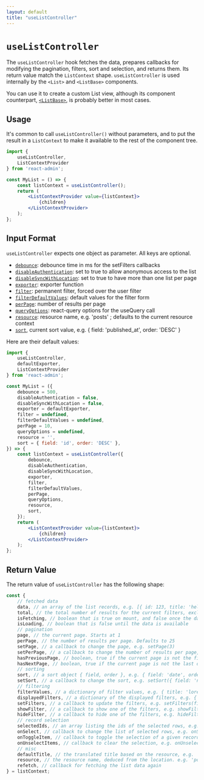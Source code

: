```yaml
---
layout: default
title: "useListController"
---
```


# `useListController`

The `useListController` hook fetches the data, prepares callbacks for modifying the pagination, filters, sort and selection, and returns them. Its return value match the `ListContext` shape. `useListController` is used internally by the `<List>` and `<ListBase>` components. 

You can use it to create a custom List view, although its component counterpart, [`<ListBase>`](./ListBase.md), is probably better in most cases. 

## Usage

It's common to call `useListController()` without parameters, and to put the result in a `ListContext` to make it available to the rest of the component tree.

```jsx
import { 
    useListController,
    ListContextProvider
} from 'react-admin';

const MyList = () => {
    const listContext = useListController();
    return (
        <ListContextProvider value={listContext}>
            {children}
        </ListContextProvider>
    );
};
```

## Input Format

`useListController` expects one object as parameter. All keys are optional.

* [`debounce`](./List.md#debounce): debounce time in ms for the setFilters callbacks
* [`disableAuthentication`](./List.md#disableauthentication): set to true to allow anonymous access to the list
* [`disableSyncWithLocation`](./List.md#disablesyncwithlocation): set to true to have more than one list per page
* [`exporter`](./List.md#exporter): exporter function
* [`filter`](./List.md#filter-permanent-filter): permanent filter, forced over the user filter
* [`filterDefaultValues`](./List.md#filterdefaultvalues): default values for the filter form
* [`perPage`](./List.md#perpage-pagination-size): number of results per page
* [`queryOptions`](./List.md#queryoptions): react-query options for the useQuery call
* [`resource`](./List.md#resource): resource name, e.g. 'posts' ; defaults to the current resource context
* [`sort`](./List.md#sort-default-sort-field--order), current sort value, e.g. { field: 'published_at', order: 'DESC' }

Here are their default values:

```jsx
import { 
    useListController,
    defaultExporter,
    ListContextProvider
} from 'react-admin';

const MyList = ({
    debounce = 500,
    disableAuthentication = false,
    disableSyncWithLocation = false,
    exporter = defaultExporter,
    filter = undefined,
    filterDefaultValues = undefined,
    perPage = 10,
    queryOptions = undefined,
    resource = '',
    sort = { field: 'id', order: 'DESC' },
}) => {
    const listContext = useListController({
        debounce,
        disableAuthentication,
        disableSyncWithLocation,
        exporter,
        filter,
        filterDefaultValues,
        perPage,
        queryOptions,
        resource,
        sort,
    });
    return (
        <ListContextProvider value={listContext}>
            {children}
        </ListContextProvider>
    );
};
```

## Return Value

The return value of `useListController` has the following shape:

```js
const {
    // fetched data
    data, // an array of the list records, e.g. [{ id: 123, title: 'hello world' }, { ... }]
    total, // the total number of results for the current filters, excluding pagination. Useful to build the pagination controls, e.g. 23      
    isFetching, // boolean that is true on mount, and false once the data was fetched
    isLoading, // boolean that is false until the data is available
    // pagination
    page, // the current page. Starts at 1
    perPage, // the number of results per page. Defaults to 25
    setPage, // a callback to change the page, e.g. setPage(3)
    setPerPage, // a callback to change the number of results per page, e.g. setPerPage(25)
    hasPreviousPage, // boolean, true if the current page is not the first one
    hasNextPage, // boolean, true if the current page is not the last one
    // sorting
    sort, // a sort object { field, order }, e.g. { field: 'date', order: 'DESC' }
    setSort, // a callback to change the sort, e.g. setSort({ field: 'name', order: 'ASC' })
    // filtering
    filterValues, // a dictionary of filter values, e.g. { title: 'lorem', nationality: 'fr' }
    displayedFilters, // a dictionary of the displayed filters, e.g. { title: true, nationality: true }
    setFilters, // a callback to update the filters, e.g. setFilters(filters, displayedFilters)
    showFilter, // a callback to show one of the filters, e.g. showFilter('title', defaultValue)
    hideFilter, // a callback to hide one of the filters, e.g. hideFilter('title')
    // record selection
    selectedIds, // an array listing the ids of the selected rows, e.g. [123, 456]
    onSelect, // callback to change the list of selected rows, e.g. onSelect([456, 789])
    onToggleItem, // callback to toggle the selection of a given record based on its id, e.g. onToggleItem(456)
    onUnselectItems, // callback to clear the selection, e.g. onUnselectItems();
    // misc
    defaultTitle, // the translated title based on the resource, e.g. 'Posts'
    resource, // the resource name, deduced from the location. e.g. 'posts'
    refetch, // callback for fetching the list data again
} = listContext;
```

